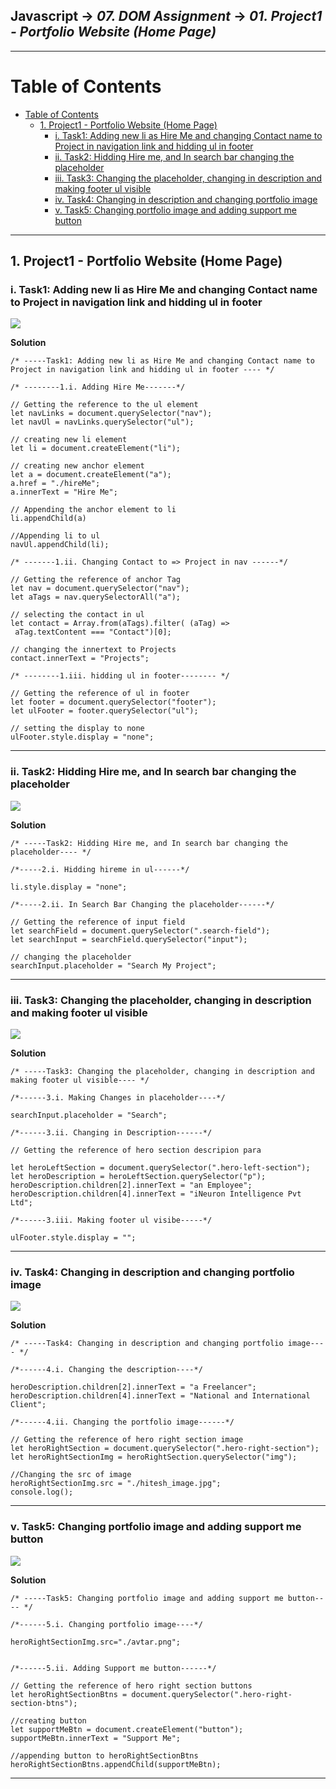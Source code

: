 ## Javascript -> <em>07. DOM Assignment</em> -> <em>01. Project1 - Portfolio Website (Home Page)</em> 

<hr/>

# Table of Contents
- [Table of Contents](#table-of-contents)
  - [1. Project1 - Portfolio Website (Home Page)](#1-project1---portfolio-website-home-page)
    - [i. Task1: Adding new li as Hire Me and changing Contact name to Project in navigation link and hidding ul in footer](#i-task1-adding-new-li-as-hire-me-and-changing-contact-name-to-project-in-navigation-link-and-hidding-ul-in-footer)
    - [ii. Task2: Hidding Hire me, and In search bar changing the placeholder](#ii-task2-hidding-hire-me-and-in-search-bar-changing-the-placeholder)
    - [iii. Task3: Changing the placeholder, changing in description and making footer ul visible](#iii-task3-changing-the-placeholder-changing-in-description-and-making-footer-ul-visible)
    - [iv. Task4: Changing in description and changing portfolio image](#iv-task4-changing-in-description-and-changing-portfolio-image)
    - [v. Task5: Changing portfolio image and adding support me button](#v-task5-changing-portfolio-image-and-adding-support-me-button)

<hr/>

## 1. Project1 - Portfolio Website (Home Page)

### i. Task1: Adding new li as Hire Me and changing Contact name to Project in navigation link and hidding ul in footer

![](../00.%20Output/01.Project1-Portfolio%20Website/01.Task1.png)

**Solution**
 
```
/* -----Task1: Adding new li as Hire Me and changing Contact name to Project in navigation link and hidding ul in footer ---- */

/* --------1.i. Adding Hire Me-------*/

// Getting the reference to the ul element
let navLinks = document.querySelector("nav");
let navUl = navLinks.querySelector("ul");

// creating new li element
let li = document.createElement("li");

// creating new anchor element
let a = document.createElement("a");
a.href = "./hireMe";
a.innerText = "Hire Me";

// Appending the anchor element to li
li.appendChild(a)

//Appending li to ul
navUl.appendChild(li);

/* -------1.ii. Changing Contact to => Project in nav ------*/

// Getting the reference of anchor Tag
let nav = document.querySelector("nav");
let aTags = nav.querySelectorAll("a");

// selecting the contact in ul
let contact = Array.from(aTags).filter( (aTag) =>
 aTag.textContent === "Contact")[0];

// changing the innertext to Projects
contact.innerText = "Projects";

/* --------1.iii. hidding ul in footer-------- */

// Getting the reference of ul in footer
let footer = document.querySelector("footer");
let ulFooter = footer.querySelector("ul");

// setting the display to none
ulFooter.style.display = "none";
```

<hr/>

### ii. Task2: Hidding Hire me, and In search bar changing the placeholder

![](../00.%20Output/01.Project1-Portfolio%20Website/02.Task2.png)

**Solution**
 
```
/* -----Task2: Hidding Hire me, and In search bar changing the placeholder---- */

/*-----2.i. Hidding hireme in ul------*/

li.style.display = "none";

/*-----2.ii. In Search Bar Changing the placeholder------*/

// Getting the reference of input field
let searchField = document.querySelector(".search-field");
let searchInput = searchField.querySelector("input");

// changing the placeholder
searchInput.placeholder = "Search My Project";
```

<hr/>

### iii. Task3: Changing the placeholder, changing in description and making footer ul visible

![](../00.%20Output/01.Project1-Portfolio%20Website/03.Task3.png)

**Solution**
 
```
/* -----Task3: Changing the placeholder, changing in description and making footer ul visible---- */

/*------3.i. Making Changes in placeholder----*/

searchInput.placeholder = "Search";

/*------3.ii. Changing in Description------*/

// Getting the reference of hero section descripion para

let heroLeftSection = document.querySelector(".hero-left-section");
let heroDescription = heroLeftSection.querySelector("p");
heroDescription.children[2].innerText = "an Employee";
heroDescription.children[4].innerText = "iNeuron Intelligence Pvt Ltd";

/*------3.iii. Making footer ul visibe-----*/

ulFooter.style.display = "";
```

<hr/>

### iv. Task4: Changing in description and changing portfolio image

![](../00.%20Output/01.Project1-Portfolio%20Website/04.Task4.png)

**Solution**
 
```
/* -----Task4: Changing in description and changing portfolio image---- */

/*------4.i. Changing the description----*/

heroDescription.children[2].innerText = "a Freelancer";
heroDescription.children[4].innerText = "National and International Client";

/*------4.ii. Changing the portfolio image------*/

// Getting the reference of hero right section image 
let heroRightSection = document.querySelector(".hero-right-section");
let heroRightSectionImg = heroRightSection.querySelector("img");

//Changing the src of image
heroRightSectionImg.src = "./hitesh_image.jpg";
console.log();
```

<hr/>

### v. Task5: Changing portfolio image and adding support me button

![](../00.%20Output/01.Project1-Portfolio%20Website/05.Task5.png)

**Solution**
 
```
/* -----Task5: Changing portfolio image and adding support me button---- */

/*------5.i. Changing portfolio image----*/

heroRightSectionImg.src="./avtar.png";


/*------5.ii. Adding Support me button------*/

// Getting the reference of hero right section buttons
let heroRightSectionBtns = document.querySelector(".hero-right-section-btns");

//creating button
let supportMeBtn = document.createElement("button");
supportMeBtn.innerText = "Support Me";

//appending button to heroRightSectionBtns
heroRightSectionBtns.appendChild(supportMeBtn);
```

<hr/>